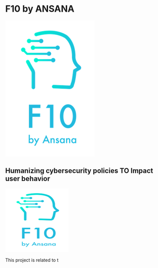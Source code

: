 # F10 by ANSANA
![ANSANA logo](https://github.com/ANSANA-2/ANSANA/blob/1d5bfb468b2017029c059da589f2d3fc26b6ee4d/Logo.png)

## Humanizing cybersecurity policies TO Impact user behavior

<img src="https://github.com/ANSANA-2/ANSANA/blob/1d5bfb468b2017029c059da589f2d3fc26b6ee4d/Logo.png" alt="Alternative Text" width="200" height="200">




This project is related to t


